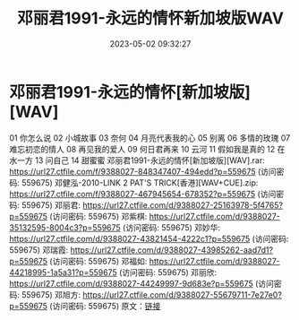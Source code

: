 ﻿---
title: 邓丽君1991-永远的情怀新加坡版WAV
date: 2023-05-02 09:32:27
categories: WAV车载音乐、镜像
tags: 华语中文
---
# 邓丽君1991-永远的情怀[新加坡版][WAV]

01 你怎么说
02 小城故事
03 奈何
04 月亮代表我的心
05 别离
06 多情的玫瑰
07 难忘初恋的情人
08 再见我的爱人
09 何日君再来
10 云河
11 假如我是真的
12 在水一方
13 问自己
14 甜蜜蜜
邓丽君1991-永远的情怀[新加坡版][WAV].rar: https://url27.ctfile.com/f/9388027-848347407-494edd?p=559675
(访问密码: 559675)
邓健泓-2010-LINK 2 PAT'S TRICK[香港][WAV+CUE].zip: https://url27.ctfile.com/f/9388027-467945654-678352?p=559675
(访问密码: 559675)
邓丽君: https://url27.ctfile.com/d/9388027-25163978-5f4765?p=559675
(访问密码: 559675)
邓紫棋: https://url27.ctfile.com/d/9388027-35132595-8004c3?p=559675
(访问密码: 559675)
邓妙华: https://url27.ctfile.com/d/9388027-43821454-4222c1?p=559675
(访问密码: 559675)
邓瑞霞: https://url27.ctfile.com/d/9388027-43985262-aad7d1?p=559675
(访问密码: 559675)
邓福如: https://url27.ctfile.com/d/9388027-44218995-1a5a31?p=559675
(访问密码: 559675)
邓丽欣: https://url27.ctfile.com/d/9388027-44249997-9d683e?p=559675
(访问密码: 559675)
邓旭方: https://url27.ctfile.com/d/9388027-55679711-7e27e0?p=559675
(访问密码: 559675)
原文：[链接](https://blog.sina.com.cn/s/blog_1647c7e76010311pd.html)